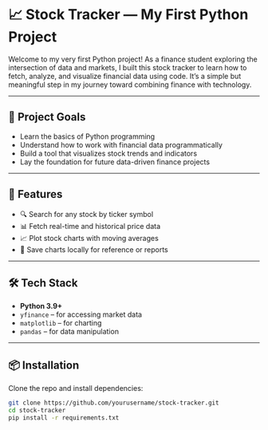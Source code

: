 # 📈 Stock Tracker — My First Python Project

Welcome to my very first Python project! As a finance student exploring the intersection of data and markets, I built this stock tracker to learn how to fetch, analyze, and visualize financial data using code. It’s a simple but meaningful step in my journey toward combining finance with technology.

---

## 🎯 Project Goals

- Learn the basics of Python programming
- Understand how to work with financial data programmatically
- Build a tool that visualizes stock trends and indicators
- Lay the foundation for future data-driven finance projects

---

## 🚀 Features

- 🔍 Search for any stock by ticker symbol
- 📊 Fetch real-time and historical price data
- 📈 Plot stock charts with moving averages
- 💾 Save charts locally for reference or reports

---

## 🛠️ Tech Stack

- **Python 3.9+**
- `yfinance` – for accessing market data
- `matplotlib` – for charting
- `pandas` – for data manipulation

---

## 📦 Installation

Clone the repo and install dependencies:

```bash
git clone https://github.com/yourusername/stock-tracker.git
cd stock-tracker
pip install -r requirements.txt